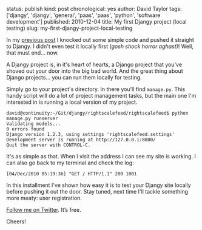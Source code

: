 status: publish
kind: post
chronological: yes
author: David Taylor
tags: ['djangy', 'djangy', 'general', 'paas', 'paas', 'python', 'software development']
published: 2010-12-04
title: My first Djangy project (local testing)
slug: my-first-djangy-project-local-testing

In my [previous post](http://www.cloudartisan.com/2010/12/my-first-djangy-project-initial-testing/) I knocked out some simple code and pushed it straight to Djangy. I didn't even test it locally first (_gosh shock horror aghast_)! Well, that must end... now.

A Djangy project is, in it's heart of hearts, a Django project that you've shoved out your door into the big bad world. And the great thing about Django projects... you can run them locally for testing.

Simply go to your project's directory. In there you'll find `manage.py`. This handy script will do a lot of project management tasks, but the main one I'm interested in is running a local version of my project.


    david@continuity:~/Git/djangy/rightscalefeed/rightscalefeed$ python manage.py runserver
    Validating models...
    0 errors found  
    Django version 1.2.3, using settings 'rightscalefeed.settings'
    Development server is running at http://127.0.0.1:8000/
    Quit the server with CONTROL-C.


It's as simple as that. When I visit the address I can see my site is working.  I can also go back to my terminal and check the log:


    [04/Dec/2010 05:19:36] "GET / HTTP/1.1" 200 1001


In this installment I've shown how easy it is to test your Djangy site locally before pushing it out the door. Stay tuned, next time I'll tackle something more meaty: user registration.

[Follow me on Twitter](http://twitter.com/davidltaylor). It’s free.

Cheers!
